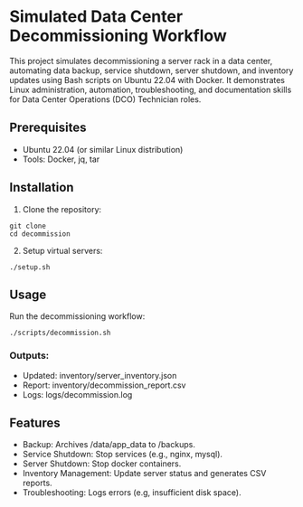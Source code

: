 # Simulated Data Center Decommissioning Workflow

This project simulates decommissioning a server rack in a data center, automating data backup, service shutdown, server shutdown, and inventory updates using Bash scripts on Ubuntu 22.04 with Docker. It demonstrates Linux administration, automation, troubleshooting, and documentation skills for Data Center Operations (DCO) Technician roles.

## Prerequisites
- Ubuntu 22.04 (or similar Linux distribution)
- Tools: Docker, jq, tar

## Installation
1. Clone the repository:
````
git clone 
cd decommission
````
2. Setup virtual servers:
````
./setup.sh
````

## Usage
Run the decommissioning workflow:
````
./scripts/decommission.sh
````

### Outputs:
- Updated: inventory/server_inventory.json
- Report: inventory/decommission_report.csv
- Logs: logs/decommission.log

## Features
- Backup: Archives /data/app_data to /backups.
- Service Shutdown: Stop services (e.g., nginx, mysql).
- Server Shutdown: Stop docker containers.
- Inventory Management: Update server status and generates CSV reports.
- Troubleshooting: Logs errors (e.g, insufficient disk space).
